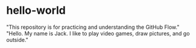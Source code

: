 # hello-world
"This repository is for practicing and understanding the GitHub Flow."
"Hello. My name is Jack. I like to play video games, draw pictures, and go outside."

